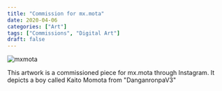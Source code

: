 ```yaml
---
title: "Commission for mx.mota"
date: 2020-04-06
categories: ["Art"]
tags: ["Commissions", "Digital Art"]
draft: false
---
```


![mxmota](/images/post/mxmota.png)

This artwork is a commissioned piece for mx.mota through Instagram. It depicts a boy called Kaito Momota from "DanganronpaV3"
